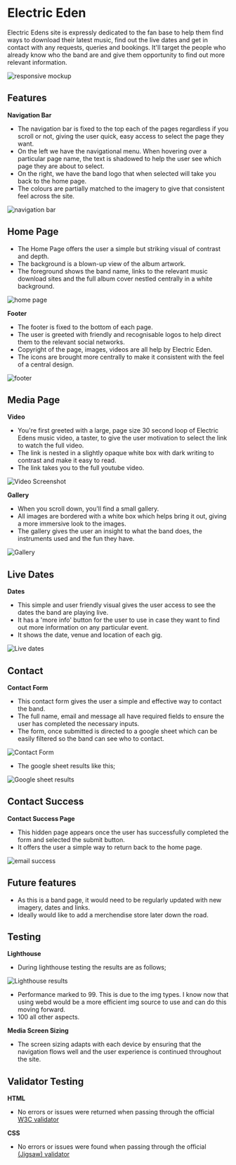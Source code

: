 # Electric Eden
Electric Edens site is expressly dedicated to the fan base to help them find ways to download their latest music, find out the live dates and get in contact with any requests, queries and bookings. It'll target the people who already know who the band are and give them opportunity to find out more relevant information. 


![responsive mockup](Readme_Img/electric_eden_readme1.jpg)

## Features

__Navigation Bar__
 
- The navigation bar is fixed to the top each of the pages regardless if you scroll or not, giving the user quick, easy access to select the page they want. 
- On the left we have the navigational menu. When hovering over a particular page name, the text is shadowed to help the user see which page they are about to select. 
- On the right, we have the band logo that when selected will take you back to the home page. 
- The colours are partially matched to the imagery to give that consistent feel across the site. 

![navigation bar](Readme_Img/electric_eden_readme_nav.jpg)

## Home Page

- The Home Page offers the user a simple but striking visual of contrast and depth. 
- The background is a blown-up view of the album artwork.
- The foreground shows the band name, links to the relevant music download sites and the full album cover nestled centrally in a white background. 

![home page](Readme_Img/electric_eden_readme_landing.jpg)

__Footer__
- The footer is fixed to the bottom of each page. 
- The user is greeted with friendly and recognisable logos to help direct them to the relevant social networks.
- Copyright of the page, images, videos are all help by Electric Eden. 
- The icons are brought more centrally to make it consistent with the feel of a central design.


![footer](Readme_Img/electric_eden_readme_footer.jpg)

## Media Page

__Video__

- You're first greeted with a large, page size 30 second loop of Electric Edens music video, a taster, to give the user motivation to select the link to watch the full video. 
- The link is nested in a slightly opaque white box with dark writing to contrast and make it easy to read. 
- The link takes you to the full youtube video.

![Video Screenshot](Readme_Img/electric_eden_readme_video.jpg)

__Gallery__

- When you scroll down, you'll find a small gallery. 
- All images are bordered with a white box which helps bring it out, giving a more immersive look to the images. 
- The gallery gives the user an insight to what the band does, the instruments used and the fun they have. 

![Gallery](Readme_Img/electric_eden_readme_gallery.jpg)

## Live Dates

__Dates__

- This simple and user friendly visual gives the user access to see the dates the band are playing live.
- It has a 'more info' button for the user to use in case they want to find out more information on any particular event. 
- It shows the date, venue and location of each gig. 

![Live dates](Readme_Img/electric_eden_readme_dates.jpg)

## Contact

__Contact Form__

- This contact form gives the user a simple and effective way to contact the band.
- The full name, email and message all have required fields to ensure the user has completed the necessary inputs. 
- The form, once submitted is directed to a google sheet which can be easily filtered so the band can see who to contact. 

![Contact Form](Readme_Img/electric_eden_readme_contact.jpg)

- The google sheet results like this;

![Google sheet results](Readme_Img/electric_eden_readme_google.jpg)

## Contact Success

__Contact Success Page__

- This hidden page appears once the user has successfully completed the form and selected the submit button. 
- It offers the user a simple way to return back to the home page. 

![email success](Readme_Img/electric_eden_readme_email.jpg)

## Future features

- As this is a band page, it would need to be regularly updated with new imagery, dates and links. 
- Ideally would like to add a merchendise store later down the road. 

## Testing

__Lighthouse__

- During lighthouse testing the results are as follows; 

![Lighthouse results](Readme_Img/electric_eden_readme_lighthouse.jpg)

- Performance marked to 99. This is due to the img types. I know now that using webd would be a more efficient img source to use and can do this moving forward. 
- 100 all other aspects.  

__Media Screen Sizing__

- The screen sizing adapts with each device by ensuring that the navigation flows well and the user experience is continued throughout the site. 



## Validator Testing 

__HTML__
  - No errors or issues were returned when passing through the official [W3C validator](https://validator.w3.org/nu/?doc=https%3A%2F%2Fcode-institute-org.github.io%2Flove-running-2.0%2Findex.html)

  
__CSS__
  - No errors or issues were found when passing through the official [(Jigsaw) validator](https://jigsaw.w3.org/css-validator/validator?uri=https%3A%2F%2Fvalidator.w3.org%2Fnu%2F%3Fdoc%3Dhttps%253A%252F%252Fcode-institute-org.github.io%252Flove-running-2.0%252Findex.html&profile=css3svg&usermedium=all&warning=1&vextwarning=&lang=en#css)

